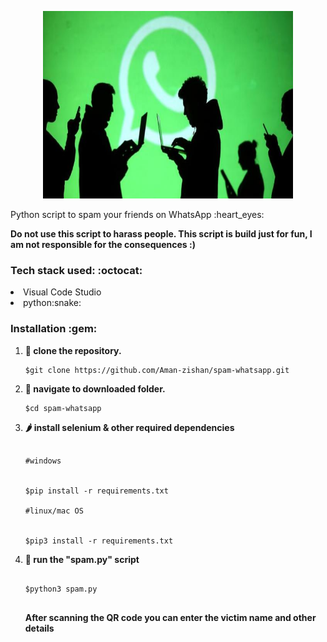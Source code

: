 <p align="center">
 <img height="300px" width="400px" src="WhatsApp_1_3.jpeg" />
 </p>
Python script to spam your friends on WhatsApp :heart_eyes:



 **Do not use this script to harass people. This script is build just for fun, I am not responsible for the consequences :)**

 <h3> Tech stack used: :octocat: </h3>

<li>Visual Code Studio</li>
<li>python:snake:</li>



<h3>Installation :gem: </h3>

1. **:round_pushpin: clone the repository.**

   ```shell
   $git clone https://github.com/Aman-zishan/spam-whatsapp.git

   ```
2. **:checkered_flag: navigate to downloaded folder.**

   ```shell
   $cd spam-whatsapp

   ```

3. **:hot_pepper: install selenium & other required dependencies**
    ```shell
    
    #windows
    

   $pip install -r requirements.txt
   
   #linux/mac OS
   
  
   $pip3 install -r requirements.txt

   ```
6. **:dart: run the "spam.py" script**
    ```shell
    
   $python3 spam.py
  
   ```
   **After scanning the QR code you can enter the victim name and other details**

